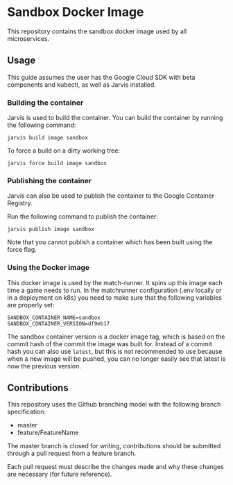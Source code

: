 # Sandbox Docker Image

This repository contains the sandbox docker image used by all
microservices.

## Usage

This guide assumes the user has the Google Cloud SDK with beta
components and kubectl, as well as Jarvis installed.

### Building the container

Jarvis is used to build the container. You can build the container
by running the following command:
```
jarvis build image sandbox
```

To force a build on a dirty working tree:
```
jarvis force build image sandbox
```

### Publishing the container

Jarvis can also be used to publish the container to the
Google Container Registry.

Run the following command to publish the container:
```
jarvis publish image sandbox
```

Note that you cannot publish a container which has been built using the
force flag.

### Using the Docker image

This docker image is used by the match-runner. It spins up this image
each time a game needs to run. In the matchrunner configuration (.env
locally or in a deployment on k8s) you need to make sure that the
following variables are properly set:
```
SANDBOX_CONTAINER_NAME=sandbox
SANDBOX_CONTAINER_VERSION=df9eb17
```

The sandbox container version is a docker image tag, which is based on
the commit hash of the commit the image was built for.
Instead of a commit hash you can also use ```latest```, but this is not
recommended to use because when a new image will be pushed, you can no
longer easily see that latest is now the previous version.

## Contributions

This repository uses the Github branching model with the following
branch specification:

- master
- feature/FeatureName

The master branch is closed for writing, contributions should be
submitted through a pull request from a feature branch.

Each pull request must describe the changes made and why these changes
are necessary (for future reference).
